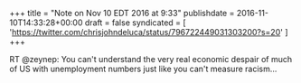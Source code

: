 +++
title = "Note on Nov 10 EDT 2016 at 9:33"
publishdate = 2016-11-10T14:33:28+00:00
draft = false
syndicated = [ 'https://twitter.com/chrisjohndeluca/status/796722449031303200?s=20' ]
+++

RT @zeynep: You can't understand the very real economic despair of much of US with unemployment numbers just like you can't measure racism…
